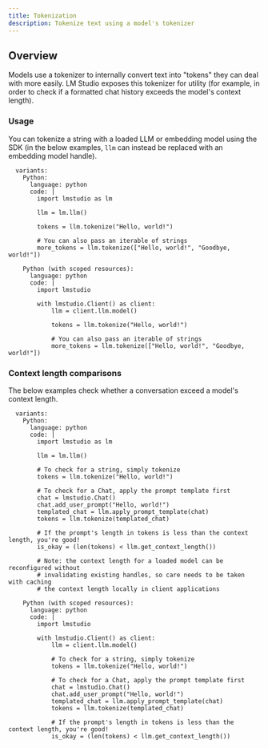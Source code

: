 ```yaml
---
title: Tokenization
description: Tokenize text using a model's tokenizer
---
```


## Overview

Models use a tokenizer to internally convert text into "tokens" they can deal with more easily.
LM Studio exposes this tokenizer for utility (for example, in order to check if a formatted
chat history exceeds the model's context length).

### Usage

You can tokenize a string with a loaded LLM or embedding model using the SDK
(in the below examples, `llm` can instead be replaced with an embedding model handle).

```lms_code_snippet
  variants:
    Python:
      language: python
      code: |
        import lmstudio as lm

        llm = lm.llm()

        tokens = llm.tokenize("Hello, world!")

        # You can also pass an iterable of strings
        more_tokens = llm.tokenize(["Hello, world!", "Goodbye, world!"])

    Python (with scoped resources):
      language: python
      code: |
        import lmstudio

        with lmstudio.Client() as client:
            llm = client.llm.model()

            tokens = llm.tokenize("Hello, world!")

            # You can also pass an iterable of strings
            more_tokens = llm.tokenize(["Hello, world!", "Goodbye, world!"])
```

### Context length comparisons

The below examples check whether a conversation exceed a model's context length.

```lms_code_snippet
  variants:
    Python:
      language: python
      code: |
        import lmstudio as lm

        llm = lm.llm()

        # To check for a string, simply tokenize
        tokens = llm.tokenize("Hello, world!")

        # To check for a Chat, apply the prompt template first
        chat = lmstudio.Chat()
        chat.add_user_prompt("Hello, world!")
        templated_chat = llm.apply_prompt_template(chat)
        tokens = llm.tokenize(templated_chat)

        # If the prompt's length in tokens is less than the context length, you're good!
        is_okay = (len(tokens) < llm.get_context_length())

        # Note: the context length for a loaded model can be reconfigured without
        # invalidating existing handles, so care needs to be taken with caching
        # the context length locally in client applications

    Python (with scoped resources):
      language: python
      code: |
        import lmstudio

        with lmstudio.Client() as client:
            llm = client.llm.model()

            # To check for a string, simply tokenize
            tokens = llm.tokenize("Hello, world!")

            # To check for a Chat, apply the prompt template first
            chat = lmstudio.Chat()
            chat.add_user_prompt("Hello, world!")
            templated_chat = llm.apply_prompt_template(chat)
            tokens = llm.tokenize(templated_chat)

            # If the prompt's length in tokens is less than the context length, you're good!
            is_okay = (len(tokens) < llm.get_context_length())
```
